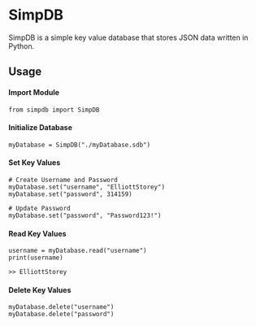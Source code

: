 # SimpDB
SimpDB is a simple key value database that stores JSON data written in Python.
## Usage
#### Import Module
```
from simpdb import SimpDB
```
#### Initialize Database
```
myDatabase = SimpDB("./myDatabase.sdb")
```
#### Set Key Values
```
# Create Username and Password
myDatabase.set("username", "ElliottStorey")
myDatabase.set("password", 314159)

# Update Password
myDatabase.set("password", "Password123!")
```
#### Read Key Values
```
username = myDatabase.read("username")
print(username)

>> ElliottStorey
```
#### Delete Key Values
```
myDatabase.delete("username")
myDatabase.delete("password")
```
